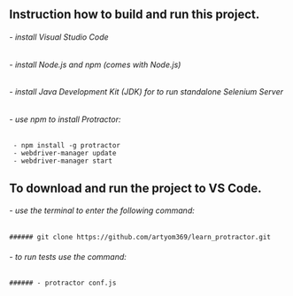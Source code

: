 
## Instruction how to build and run this project.

###### - install Visual Studio Code
###### - install Node.js and npm (comes with Node.js)
###### - install Java Development Kit (JDK) for to run standalone Selenium Server
###### - use npm to install Protractor:
	 - npm install -g protractor
	 - webdriver-manager update
	 - webdriver-manager start

## To download and run the project to VS Code.

###### - use the terminal to enter the following command:
	###### git clone https://github.com/artyom369/learn_protractor.git 

###### - to run tests use the command:
	###### - protractor conf.js
